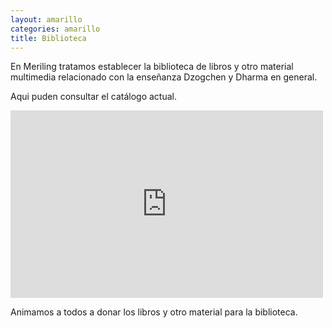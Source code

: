 ```yaml
---
layout: amarillo
categories: amarillo
title: Biblioteca
---
```

En Meriling tratamos establecer la biblioteca de libros y otro material multimedia relacionado con la enseñanza Dzogchen y Dharma en general.

Aqui puden consultar el catálogo actual.

<iframe width='500' height='300' frameborder='0' src='https://docs.google.com/spreadsheet/pub?hl=es&hl=es&key=0AngnTJpvFksydGFaSkR5ODNXdEFZN1gwT2ZQMjBfMHc&single=true&gid=0&output=html&widget=true'></iframe>

Animamos a todos a donar los libros y otro material para la biblioteca.



